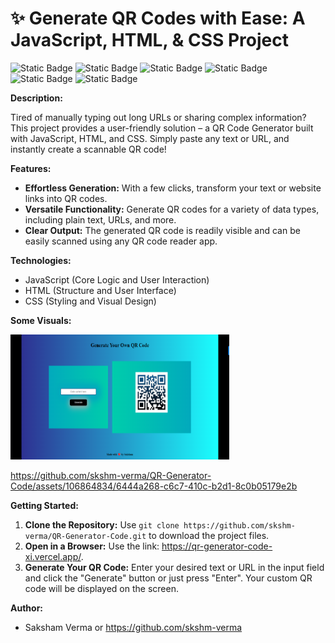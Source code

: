# ✨ Generate QR Codes with Ease: A JavaScript, HTML, & CSS Project
![Static Badge](https://img.shields.io/badge/Javascript-%2377AB59?logo=Javascript&labelColor=black)  ![Static Badge](https://img.shields.io/badge/HTML5-%23f06529?style=flat-square&logo=HTML5&logoColor=%23e34c26&labelColor=black) ![Static Badge](https://img.shields.io/badge/CSS3-%232965f1?style=flat-square&logo=CSS3&logoColor=%23264de4&labelColor=black) ![Static Badge](https://img.shields.io/badge/Visual_Studio_Code-%230078d7?style=flat-square&logo=VISUALSTUDIOCODE&logoColor=%230078d7&labelColor=black) ![Static Badge](https://img.shields.io/badge/Vercel-%23B5C0D0?style=flat-square&logo=VERCEL&logoColor=white&labelColor=black) ![Static Badge](https://img.shields.io/badge/Git_Hub-%20%233B4664?style=flat-square&logo=GITHUB&labelColor=black)

**Description:**

Tired of manually typing out long URLs or sharing complex information? This project provides a user-friendly solution – a QR Code Generator built with JavaScript, HTML, and CSS. Simply paste any text or URL, and instantly create a scannable QR code!

**Features:**

- **Effortless Generation:**  With a few clicks, transform your text or website links into QR codes.
- **Versatile Functionality:** Generate QR codes for a variety of data types, including plain text, URLs, and more.
- **Clear Output:** The generated QR code is readily visible and can be easily scanned using any QR code reader app.

**Technologies:**

- JavaScript (Core Logic and User Interaction)
- HTML (Structure and User Interface)
- CSS (Styling and Visual Design)
  
**Some Visuals:**

<img src="/images/visual1.png" width="350" height="200"> 

https://github.com/skshm-verma/QR-Generator-Code/assets/106864834/6444a268-c6c7-410c-b2d1-8c0b05179e2b


**Getting Started:**

1. **Clone the Repository:** Use `git clone https://github.com/skshm-verma/QR-Generator-Code.git` to download the project files.
2. **Open in a Browser:** Use the link: https://qr-generator-code-xi.vercel.app/.
3. **Generate Your QR Code:** Enter your desired text or URL in the input field and click the "Generate" button or just press "Enter". Your custom QR code will be displayed on the screen.

**Author:**

- Saksham Verma or https://github.com/skshm-verma
